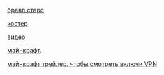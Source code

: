 [бравл старс](lv_0_20250405202036.mp4)



[костер](lv_0_20250315201102.mp4)

[видео](VID_20250314_214305_409.mp4)


[майнкрафт](https://lh3.googleusercontent.com/fife/ALs6j_HG4-h5RaXkFVHetplMbq0aRnP_zuyeM-WmXYUtWaydvS-UeeauoEQsSQuEZOkIuWHLgrFa3TDZ4LTMs2lU_XoLi_-ABq5oAJ6KUDtRVfQZvvRMkVzivldWCn7sy6FpE6urQLxK7uo0MPYLsdeplAdgDaJGI_NXD208UarRcbLer3ayDNF6KWULxduJpGyViG17Ivw4B1AFK3evgXEJak0__HSDmtu2Xccpa4OexNxwp9nhvRObIyn1yDzEgdtqb-ar3hVPUydpJ29HmYqSC4NEHtWX9sogIl3-mc377YlZj2xT8FAjWRhj5oOhM6xFeNdotoaGBPx-mmyown20coDwytmW9GRaP4bnqbwEu_mXck2g75StH1lWjg71udCDsFH1q5JEgDQ8ZK40XPoXsNG-s1-0bXOqzacxKPkmhuqNyHF7txhKGF0ED8zZAvLY7a-oZFPJRPx1gsPy3VeA7xIMkW01QRU6cZ5mVHXB3hY3QGY14YZbFqejzE2byuSRTOYBB3RJLimVdU8u0rjJdno7tcNXmsA3lbB-dM-7mbYiP9iw4uuKGT7jAGweZBueTQdCHBio9DTJ-sxZs58z8B4-n5o4glPconJ-lm4UIRJK7ydzYSxP2aw4dJLpqFQUbp88tdIymeza0Fnvbef-DeTrV37AR6IqYIdMT7_k7faoyNUNzjCrSu1zXUVpYA-MB7FiF7I4NQwv5Ur4wLe_5aAi-BTSdPg2XpufsPI60IqhCNz_aCcf4SFMJgceBUh--fcOt_oIPb_JGHjB--wle-kykgP55KQfUjZ4dlLJezztprO2MbEIr6CdJbGZjxZemeppOMp98SdRvWZyrneV27QRQK8yx6Em3X_mS7zBOmzWtGl3cK6O5WX2TfbJvN4UyMtvPY7hvUdcxNdbJu6aKMcD35WF8N3cALT1SntP50krbREsm14kavVOQxL_un7QY62Kmk4KXdAgFDFdQNaNbz6sLSQIwGdb-5n_Kp2e5D-yA4iKIXYs75TVbVcQKb05vgF8yQ9crkxSgRp6TyQzlL8twLm0fGaiIlVqto4ImOHXvO2gqG5r9leLdoQstLNm82gV12CjLtjrjnIKukMAUr3x2gGhSl5QazF1ajfTH7dFRwavX2ABO9c2bmM39WCNM7tQPAVZJdYgSRcYIgp93SAwZKc1Ld-g-54B07HmFYHfr_4g10fuLHiWruDAnNkbBFxoA7lkPApJ3RwkHtYtytHl4lfYS0OgzAPin_LzaK62-YfQH2SIj_HFMrb_W1ucf1tRchWnAwb0lnvuVAqhWpcnMLCZYR1bB4X2p-NpfeQvwHZtskXXBlRlh5FxN2pTQeOIVNve9QwsCisxlIPLZeyKYYZ1GeVCJtRxPSvqXDHxpZ1pUI22nAxoUVNTRenRnOxk61lD0Kdet_i2daCDSzAtX_w7=s2000-w2000-h1198-n-k?authuser=0&hl=ru-RU).



[майнкрафт трейлер.         чтобы смотреть включи VPN](https://youtu.be/Rla3FUlxJdE?si=pUMJwJdDp9T8pnxE)
